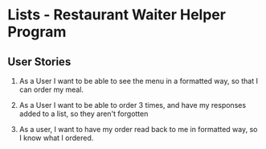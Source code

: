 # Lists - Restaurant Waiter Helper Program

## User Stories

1. As a User I want to be able to see the menu in a formatted way, so that I can order my meal.

2. As a User I want to be able to order 3 times, and have my responses added to a list, so they aren't forgotten

3. As a user, I want to have my order read back to me in formatted way, so I know what I ordered.
